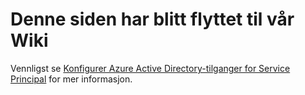 # Denne siden har blitt flyttet til vår Wiki

Vennligst se [Konfigurer Azure Active Directory-tilganger for Service Principal](https://github.com/Azure/Enterprise-Scale/wiki/ALZ-Setup-aad-permissions-no) for mer informasjon.
